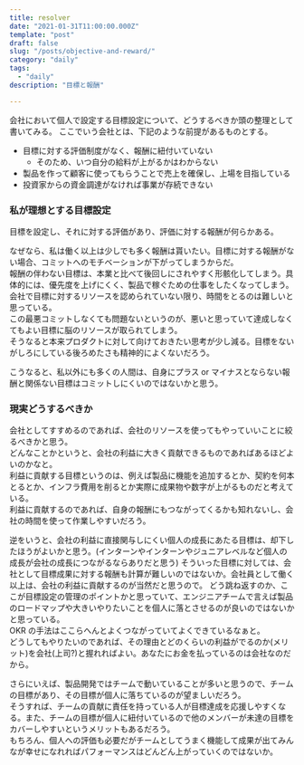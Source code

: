 ```yaml
---
title: resolver
date: "2021-01-31T11:00:00.000Z"
template: "post"
draft: false
slug: "/posts/objective-and-reward/"
category: "daily"
tags:
  - "daily"
description: "目標と報酬"

---
```


会社において個人で設定する目標設定について、どうするべきか頭の整理として書いてみる。
ここでいう会社とは、下記のような前提があるものとする。

- 目標に対する評価制度がなく、報酬に紐付いていない
  - そのため、いつ自分の給料が上がるかはわからない
- 製品を作って顧客に使ってもらうことで売上を確保し、上場を目指している
- 投資家からの資金調達がなければ事業が存続できない

### 私が理想とする目標設定

目標を設定し、それに対する評価があり、評価に対する報酬が何らかある。  

なぜなら、私は働く以上は少しでも多く報酬は貰いたい。目標に対する報酬がない場合、コミットへのモチベーションが下がってしまうからだ。  
報酬の伴わない目標は、本業と比べて後回しにされやすく形骸化してしまう。具体的には、優先度を上げにくく、製品で稼ぐための仕事をしたくなってしまう。  
会社で目標に対するリソースを認められていない限り、時間をとるのは難しいと思っている。  
この最悪コミットしなくても問題ないというのが、悪いと思っていて達成しなくてもよい目標に脳のリソースが取られてしまう。  
そうなると本来プロダクトに対して向けておきたい思考が少し減る。目標をないがしろにしている後ろめたさも精神的によくないだろう。  

こうなると、私以外にも多くの人間は、自身にプラス or マイナスとならない報酬と関係ない目標はコミットしにくいのではないかと思う。  

### 現実どうするべきか

会社としてすすめるのであれば、会社のリソースを使ってもやっていいことに絞るべきかと思う。  
どんなことかというと、会社の利益に大きく貢献できるものであればあるほどよいのかなと。  
利益に貢献する目標というのは、例えば製品に機能を追加するとか、契約を何本とるとか、インフラ費用を削るとか実際に成果物や数字が上がるものだと考えている。  
利益に貢献するのであれば、自身の報酬にもつながってくるかも知れないし、会社の時間を使って作業しやすいだろう。

逆をいうと、会社の利益に直接関与しにくい個人の成長にあたる目標は、却下したほうがよいかと思う。(インターンやインターンやジュニアレベルなど個人の成長が会社の成長につながるならありだと思う)
そういった目標に対しては、会社として目標成果に対する報酬も計算が難しいのではないか。会社員として働く以上は、会社の利益に貢献するのが当然だと思うので。
どう跳ね返すのか、ここが目標設定の管理のポイントかと思っていて、エンジニアチームで言えば製品のロードマップや大きいやりたいことを個人に落とさせるのが良いのではないかと思っている。  
OKR の手法はここらへんとよくつながっていてよくできているなぁと。  
どうしてもやりたいのであれば、その理由とどのくらいの利益がでるのか(メリット)を会社(上司?)と握れればよい。あなたにお金を払っているのは会社なのだから。  

さらにいえば、製品開発ではチームで動いていることが多いと思うので、チームの目標があり、その目標が個人に落ちているのが望ましいだろう。  
そうすれば、チームの貢献に責任を持っている人が目標達成を応援しやすくなる。また、チームの目標が個人に紐付いているので他のメンバーが未達の目標をカバーしやすいというメリットもあるだろう。  
もちろん、個人への評価も必要だがチームとしてうまく機能して成果が出てみんなが幸せになれればパフォーマンスはどんどん上がっていくのではないか。




